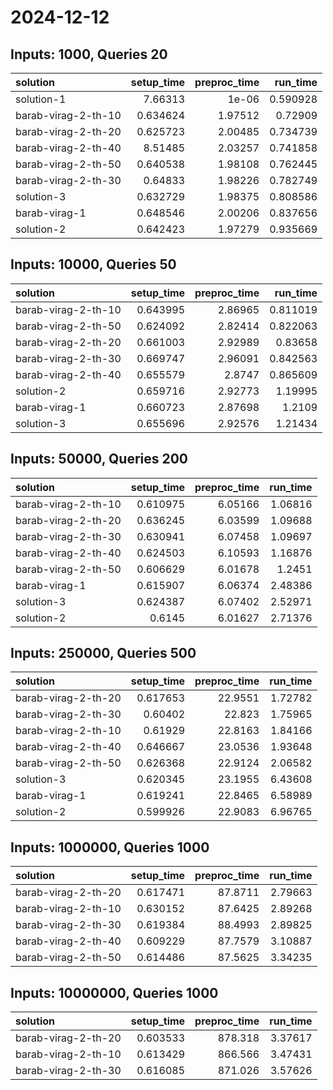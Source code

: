 # 2024-12-12

## Inputs: 1000, Queries 20

| solution            |   setup_time |   preproc_time |   run_time |
|:--------------------|-------------:|---------------:|-----------:|
| solution-1          |     7.66313  |        1e-06   |   0.590928 |
| barab-virag-2-th-10 |     0.634624 |        1.97512 |   0.72909  |
| barab-virag-2-th-20 |     0.625723 |        2.00485 |   0.734739 |
| barab-virag-2-th-40 |     8.51485  |        2.03257 |   0.741858 |
| barab-virag-2-th-50 |     0.640538 |        1.98108 |   0.762445 |
| barab-virag-2-th-30 |     0.64833  |        1.98226 |   0.782749 |
| solution-3          |     0.632729 |        1.98375 |   0.808586 |
| barab-virag-1       |     0.648546 |        2.00206 |   0.837656 |
| solution-2          |     0.642423 |        1.97279 |   0.935669 |

## Inputs: 10000, Queries 50

| solution            |   setup_time |   preproc_time |   run_time |
|:--------------------|-------------:|---------------:|-----------:|
| barab-virag-2-th-10 |     0.643995 |        2.86965 |   0.811019 |
| barab-virag-2-th-50 |     0.624092 |        2.82414 |   0.822063 |
| barab-virag-2-th-20 |     0.661003 |        2.92989 |   0.83658  |
| barab-virag-2-th-30 |     0.669747 |        2.96091 |   0.842563 |
| barab-virag-2-th-40 |     0.655579 |        2.8747  |   0.865609 |
| solution-2          |     0.659716 |        2.92773 |   1.19995  |
| barab-virag-1       |     0.660723 |        2.87698 |   1.2109   |
| solution-3          |     0.655696 |        2.92576 |   1.21434  |

## Inputs: 50000, Queries 200

| solution            |   setup_time |   preproc_time |   run_time |
|:--------------------|-------------:|---------------:|-----------:|
| barab-virag-2-th-10 |     0.610975 |        6.05166 |    1.06816 |
| barab-virag-2-th-20 |     0.636245 |        6.03599 |    1.09688 |
| barab-virag-2-th-30 |     0.630941 |        6.07458 |    1.09697 |
| barab-virag-2-th-40 |     0.624503 |        6.10593 |    1.16876 |
| barab-virag-2-th-50 |     0.606629 |        6.01678 |    1.2451  |
| barab-virag-1       |     0.615907 |        6.06374 |    2.48386 |
| solution-3          |     0.624387 |        6.07402 |    2.52971 |
| solution-2          |     0.6145   |        6.01627 |    2.71376 |

## Inputs: 250000, Queries 500

| solution            |   setup_time |   preproc_time |   run_time |
|:--------------------|-------------:|---------------:|-----------:|
| barab-virag-2-th-20 |     0.617653 |        22.9551 |    1.72782 |
| barab-virag-2-th-30 |     0.60402  |        22.823  |    1.75965 |
| barab-virag-2-th-10 |     0.61929  |        22.8163 |    1.84166 |
| barab-virag-2-th-40 |     0.646667 |        23.0536 |    1.93648 |
| barab-virag-2-th-50 |     0.626368 |        22.9124 |    2.06582 |
| solution-3          |     0.620345 |        23.1955 |    6.43608 |
| barab-virag-1       |     0.619241 |        22.8465 |    6.58989 |
| solution-2          |     0.599926 |        22.9083 |    6.96765 |

## Inputs: 1000000, Queries 1000

| solution            |   setup_time |   preproc_time |   run_time |
|:--------------------|-------------:|---------------:|-----------:|
| barab-virag-2-th-20 |     0.617471 |        87.8711 |    2.79663 |
| barab-virag-2-th-10 |     0.630152 |        87.6425 |    2.89268 |
| barab-virag-2-th-30 |     0.619384 |        88.4993 |    2.89825 |
| barab-virag-2-th-40 |     0.609229 |        87.7579 |    3.10887 |
| barab-virag-2-th-50 |     0.614486 |        87.5625 |    3.34235 |

## Inputs: 10000000, Queries 1000

| solution            |   setup_time |   preproc_time |   run_time |
|:--------------------|-------------:|---------------:|-----------:|
| barab-virag-2-th-20 |     0.603533 |        878.318 |    3.37617 |
| barab-virag-2-th-10 |     0.613429 |        866.566 |    3.47431 |
| barab-virag-2-th-30 |     0.616085 |        871.026 |    3.57626 |